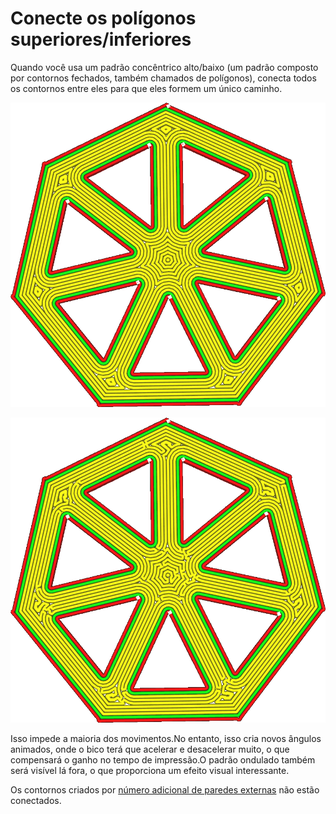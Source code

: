 Conecte os polígonos superiores/inferiores
====
Quando você usa um padrão concêntrico alto/baixo (um padrão composto por contornos fechados, também chamados de polígonos), conecta todos os contornos entre eles para que eles formem um único caminho.

![Modelo ingênuo concêntrico](../../../articles/images/connect_skin_polygons_original.png)

![Todos os contornos estão conectados para formar uma curva](../../../articles/images/connect_skin_polygons_enabled.png)

Isso impede a maioria dos movimentos.No entanto, isso cria novos ângulos animados, onde o bico terá que acelerar e desacelerar muito, o que compensará o ganho no tempo de impressão.O padrão ondulado também será visível lá fora, o que proporciona um efeito visual interessante.

Os contornos criados por [número adicional de paredes externas](Skin_Outline_Count.MD) não estão conectados.